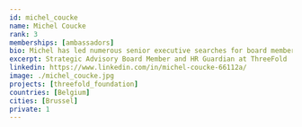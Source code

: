 ```yaml
---
id: michel_coucke
name: Michel Coucke
rank: 3
memberships: [ambassadors]
bio: Michel has led numerous senior executive searches for board members, C-suite, and heads of function for financial sponsors and leading international corporations throughout Europe and the Middle East. Prior to joining Lancor, Michel was the Managing Partner of the European Telecommunications and Digital Practice at Heidrick & Struggles. In his early career, Michel was Deputy Managing Director of the Benelux countries for AT&T, with responsibility for sales, business development, and customer support. Michel has a master’s degree in industrial engineering and biochemistry from Institut Meurice Engineering School Brussels and an executive master’s degree in management from Universite Libre de Bruxelles. He is also an AMP graduate from the IMD, Lausanne. 
excerpt: Strategic Advisory Board Member and HR Guardian at ThreeFold
linkedin: https://www.linkedin.com/in/michel-coucke-66112a/
image: ./michel_coucke.jpg
projects: [threefold_foundation]
countries: [Belgium]
cities: [Brussel]
private: 1
---
```

